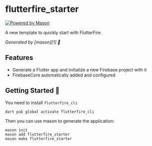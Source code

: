 # flutterfire_starter

[![Powered by Mason](https://img.shields.io/endpoint?url=https%3A%2F%2Ftinyurl.com%2Fmason-badge)](https://github.com/felangel/mason)

A new template to quickly start with FlutterFire

_Generated by [mason][1] 🧱_

## Features

- Generate a Flutter app and initialize a new Firebase project with it
- FirebaseCore automatically added and configured

## Getting Started 🚀

You need to install `flutterfire_cli`

```
dart pub global activate flutterfire_cli
```

Then you can use mason to generate the application:

```
mason init
mason add flutterfire_starter
mason make flutterfire_starter
```
